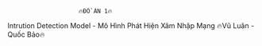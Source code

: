                         🔥ĐỒ ÁN 1🔥
Intrution Detection Model - Mô Hình Phát Hiện Xâm Nhập Mạng
                    🔥Vũ Luân - Quốc Bảo🔥
